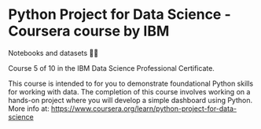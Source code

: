 # Python Project for Data Science - Coursera course by IBM

Notebooks and datasets 👨‍💻

Course 5 of 10 in the IBM Data Science Professional Certificate.

This course is intended to for you to demonstrate foundational Python skills for working with data. The completion of this course involves working on a hands-on project where you will develop a simple dashboard using Python.
More info at: https://www.coursera.org/learn/python-project-for-data-science
